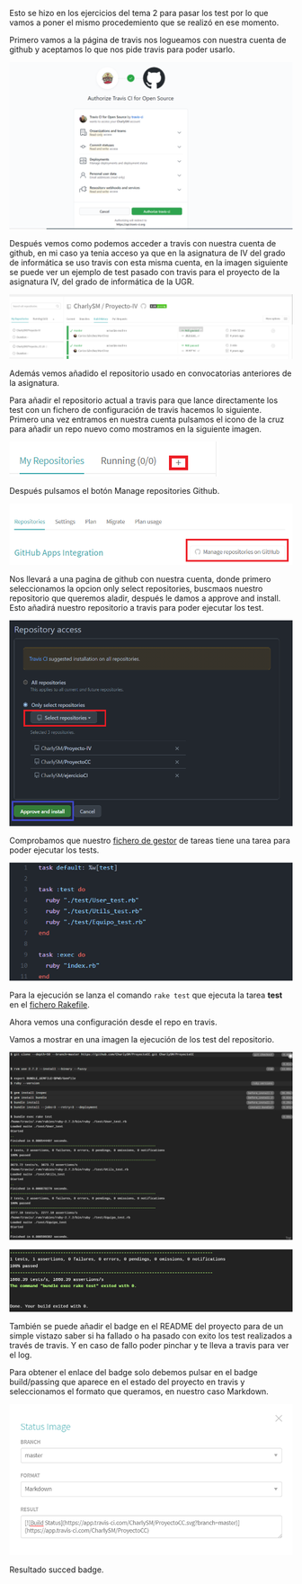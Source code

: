 Esto se hizo en los ejercicios del tema 2 para pasar los test por lo que vamos a poner el mismo procedemiento que se realizó en ese momento.

Primero vamos a la página de travis nos logueamos con nuestra cuenta de github y aceptamos lo que nos pide travis para poder usarlo.

![autorizacion travis](https://github.com/CharlySM/EjerciciosCC2021/blob/main/tema2/img/travis1.PNG)

Después vemos como podemos acceder a travis con nuestra cuenta de github, en mi caso ya tenia acceso ya que en la asignatura de IV del grado de informática se uso travis con esta misma cuenta, en la imagen siguiente se puede ver un ejemplo de test pasado con travis para el proyecto de la asignatura IV, del grado de informática de la UGR.

![acceso travis](https://github.com/CharlySM/EjerciciosCC2021/blob/main/tema2/img/travis2.PNG)

Además vemos añadido el repositorio usado en convocatorias anteriores de la asignatura.

Para añadir el repositorio actual a travis para que lance directamente los test con un fichero de configuración de travis hacemos lo siguiente. Primero una vez entramos en nuestra cuenta pulsamos el icono de la cruz para añadir un repo nuevo como mostramos en la siguiente imagen.

![added repo](https://github.com/CharlySM/ProyectoCC/blob/master/doc/img/addedRepo.png)

Después pulsamos el botón Manage repositories Github.

![added repo](https://github.com/CharlySM/ProyectoCC/blob/master/doc/img/manageRepository.png)

Nos llevará a una pagina de github con nuestra cuenta, donde primero seleccionamos la opcion only select repositories, buscmaos nuestro repositorio que queremos aladir, después le damos a approve and install. Esto añadirá nuestro repositorio a travis para poder ejecutar los test.

![added repo](https://github.com/CharlySM/ProyectoCC/blob/master/doc/img/newRepo.png)

Comprobamos que nuestro [fichero de gestor](https://github.com/CharlySM/ProyectoCC/blob/master/Rakefile) de tareas tiene una tarea para poder ejecutar los tests.

![gestor tareas](https://github.com/CharlySM/ProyectoCC/blob/master/doc/img/gestorTareas.png)

Para la ejecución se lanza el comando ```rake test``` que ejecuta la tarea **test** en el [fichero Rakefile](https://github.com/CharlySM/ProyectoCC/blob/master/Rakefile).

Ahora vemos una configuración desde el repo en travis.

Vamos a mostrar en una imagen la ejecución de los test del repositorio.

![test1](https://github.com/CharlySM/ProyectoCC/blob/master/doc/img/test1.png)

![test2](https://github.com/CharlySM/ProyectoCC/blob/master/doc/img/test2.png)

También se puede añadir el badge en el README del proyecto para de un simple vistazo saber si ha fallado o ha pasado con exito los test realizados a través de travis. Y en caso de fallo poder pinchar y te lleva a travis para ver el log.

Para obtener el enlace del badge solo debemos pulsar en el badge build/passing que aparece en el estado del proyecto en travis y seleccionamos el formato que queramos, en nuestro caso Markdown.

![badge](https://github.com/CharlySM/ProyectoCC/blob/master/doc/img/badge.png)

Resultado succed badge.
